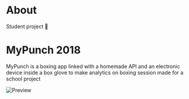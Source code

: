 # About

Student project 🏫

# MyPunch 2018

MyPunch is a boxing app linked with a homemade API and an electronic device inside a box glove to make analytics on boxing session
made for a school project


![Preview](https://metautbenjamin.com:3000/file/image/punch3.png)
